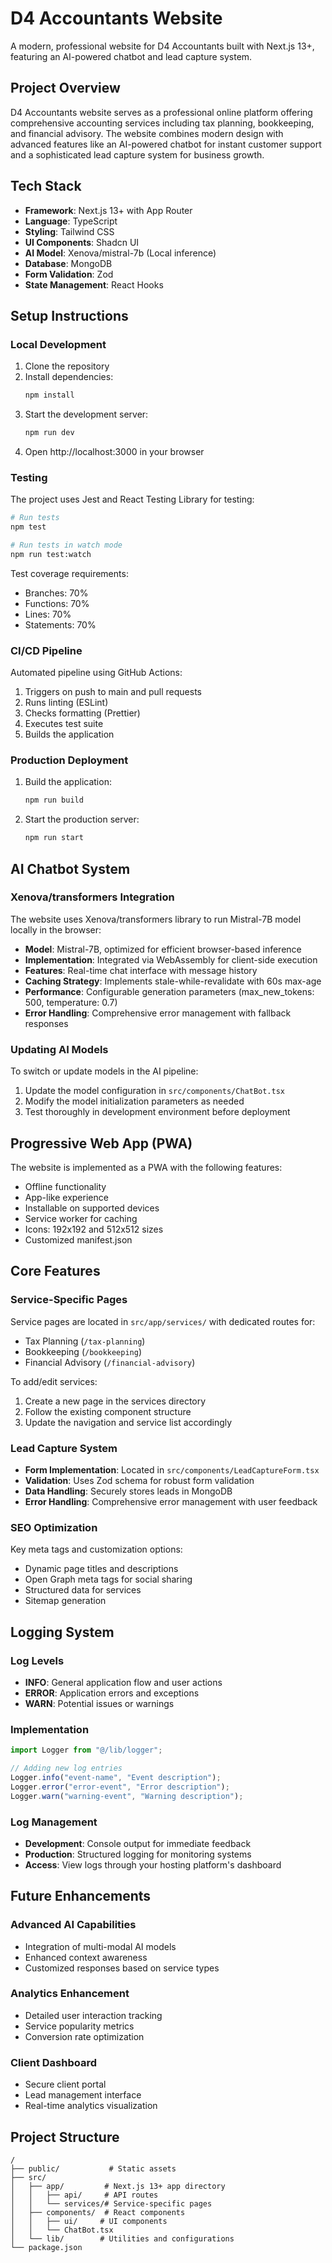 # D4 Accountants Website

A modern, professional website for D4 Accountants built with Next.js 13+, featuring an AI-powered chatbot and lead capture system.

## Project Overview

D4 Accountants website serves as a professional online platform offering comprehensive accounting services including tax planning, bookkeeping, and financial advisory. The website combines modern design with advanced features like an AI-powered chatbot for instant customer support and a sophisticated lead capture system for business growth.

## Tech Stack

- **Framework**: Next.js 13+ with App Router
- **Language**: TypeScript
- **Styling**: Tailwind CSS
- **UI Components**: Shadcn UI
- **AI Model**: Xenova/mistral-7b (Local inference)
- **Database**: MongoDB
- **Form Validation**: Zod
- **State Management**: React Hooks

## Setup Instructions

### Local Development

1. Clone the repository
2. Install dependencies:
   ```bash
   npm install
   ```
3. Start the development server:
   ```bash
   npm run dev
   ```
4. Open http://localhost:3000 in your browser

### Testing

The project uses Jest and React Testing Library for testing:

```bash
# Run tests
npm test

# Run tests in watch mode
npm run test:watch
```

Test coverage requirements:
- Branches: 70%
- Functions: 70%
- Lines: 70%
- Statements: 70%

### CI/CD Pipeline

Automated pipeline using GitHub Actions:

1. Triggers on push to main and pull requests
2. Runs linting (ESLint)
3. Checks formatting (Prettier)
4. Executes test suite
5. Builds the application

### Production Deployment

1. Build the application:
   ```bash
   npm run build
   ```
2. Start the production server:
   ```bash
   npm run start
   ```

## AI Chatbot System

### Xenova/transformers Integration

The website uses Xenova/transformers library to run Mistral-7B model locally in the browser:

- **Model**: Mistral-7B, optimized for efficient browser-based inference
- **Implementation**: Integrated via WebAssembly for client-side execution
- **Features**: Real-time chat interface with message history
- **Caching Strategy**: Implements stale-while-revalidate with 60s max-age
- **Performance**: Configurable generation parameters (max_new_tokens: 500, temperature: 0.7)
- **Error Handling**: Comprehensive error management with fallback responses

### Updating AI Models

To switch or update models in the AI pipeline:

1. Update the model configuration in `src/components/ChatBot.tsx`
2. Modify the model initialization parameters as needed
3. Test thoroughly in development environment before deployment

## Progressive Web App (PWA)

The website is implemented as a PWA with the following features:

- Offline functionality
- App-like experience
- Installable on supported devices
- Service worker for caching
- Icons: 192x192 and 512x512 sizes
- Customized manifest.json

## Core Features

### Service-Specific Pages

Service pages are located in `src/app/services/` with dedicated routes for:

- Tax Planning (`/tax-planning`)
- Bookkeeping (`/bookkeeping`)
- Financial Advisory (`/financial-advisory`)

To add/edit services:

1. Create a new page in the services directory
2. Follow the existing component structure
3. Update the navigation and service list accordingly

### Lead Capture System

- **Form Implementation**: Located in `src/components/LeadCaptureForm.tsx`
- **Validation**: Uses Zod schema for robust form validation
- **Data Handling**: Securely stores leads in MongoDB
- **Error Handling**: Comprehensive error management with user feedback

### SEO Optimization

Key meta tags and customization options:

- Dynamic page titles and descriptions
- Open Graph meta tags for social sharing
- Structured data for services
- Sitemap generation

## Logging System

### Log Levels

- **INFO**: General application flow and user actions
- **ERROR**: Application errors and exceptions
- **WARN**: Potential issues or warnings

### Implementation

```typescript
import Logger from "@/lib/logger";

// Adding new log entries
Logger.info("event-name", "Event description");
Logger.error("error-event", "Error description");
Logger.warn("warning-event", "Warning description");
```

### Log Management

- **Development**: Console output for immediate feedback
- **Production**: Structured logging for monitoring systems
- **Access**: View logs through your hosting platform's dashboard

## Future Enhancements

### Advanced AI Capabilities

- Integration of multi-modal AI models
- Enhanced context awareness
- Customized responses based on service types

### Analytics Enhancement

- Detailed user interaction tracking
- Service popularity metrics
- Conversion rate optimization

### Client Dashboard

- Secure client portal
- Lead management interface
- Real-time analytics visualization

## Project Structure

```
/
├── public/           # Static assets
├── src/
│   ├── app/         # Next.js 13+ app directory
│   │   ├── api/     # API routes
│   │   └── services/# Service-specific pages
│   ├── components/  # React components
│   │   ├── ui/     # UI components
│   │   └── ChatBot.tsx
│   └── lib/        # Utilities and configurations
└── package.json
```
